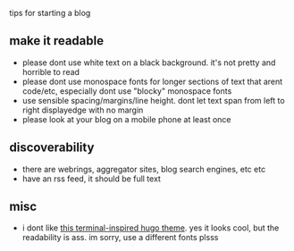 tips for starting a blog

## make it readable
* please dont use white text on a black background. it's not pretty and horrible to read
* please dont use monospace fonts for longer sections of text that arent code/etc, especially dont use "blocky" monospace fonts
* use sensible spacing/margins/line height. dont let text span from left to right displayedge with no margin
* please look at your blog on a mobile phone at least once

## discoverability
* there are webrings, aggregator sites, blog search engines, etc etc
* have an rss feed, it should be full text

## misc
* i dont like [this terminal-inspired hugo theme](https://github.com/panr/hugo-theme-terminal). yes it looks cool, but the readability is ass. im sorry, use a different fonts plsss 